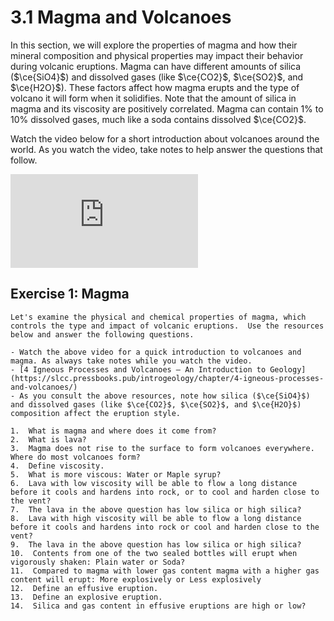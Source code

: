 # 3.1 Magma and Volcanoes

In this section, we will explore the properties of magma and how their mineral composition and physical properties may impact their behavior during volcanic eruptions. Magma can have different amounts of silica ($\ce{SiO4}$) and dissolved gases (like $\ce{CO2}$, $\ce{SO2}$, and $\ce{H2O}$). These factors affect how magma erupts and the type of volcano it will form when it solidifies. Note that the amount of silica in magma and its viscosity are positively correlated. Magma can contain 1% to 10% dissolved gases, much like a soda contains dissolved $\ce{CO2}$.

Watch the video below for a short introduction about volcanoes around the world. As you watch the video, take notes to help answer the questions that follow.

<div class="container">
<iframe src="https://www.youtube.com/embed/VNGUdObDoLk"
frameborder="0" allowfullscreen class="video"></iframe>
</div>

## Exercise 1: Magma

```{admonition} Properties of Magma
Let's examine the physical and chemical properties of magma, which controls the type and impact of volcanic eruptions.  Use the resources below and answer the following questions.

- Watch the above video for a quick introduction to volcanoes and magma. As always take notes while you watch the video.
- [4 Igneous Processes and Volcanoes – An Introduction to Geology](https://slcc.pressbooks.pub/introgeology/chapter/4-igneous-processes-and-volcanoes/)
- As you consult the above resources, note how silica ($\ce{SiO4}$) and dissolved gases (like $\ce{CO2}$, $\ce{SO2}$, and $\ce{H2O}$) composition affect the eruption style.

1.  What is magma and where does it come from?
2.  What is lava?
3.  Magma does not rise to the surface to form volcanoes everywhere. Where do most volcanoes form?
4.  Define viscosity.
5.  What is more viscous: Water or Maple syrup?
6.  Lava with low viscosity will be able to flow a long distance before it cools and hardens into rock, or to cool and harden close to the vent?
7.  The lava in the above question has low silica or high silica?
8.  Lava with high viscosity will be able to flow a long distance before it cools and hardens into rock or cool and harden close to the vent?
9.  The lava in the above question has low silica or high silica?
10.  Contents from one of the two sealed bottles will erupt when vigorously shaken: Plain water or Soda?
11.  Compared to magma with lower gas content magma with a higher gas content will erupt: More explosively or Less explosively
12.  Define an effusive eruption.
13.  Define an explosive eruption.
14.  Silica and gas content in effusive eruptions are high or low?
```


